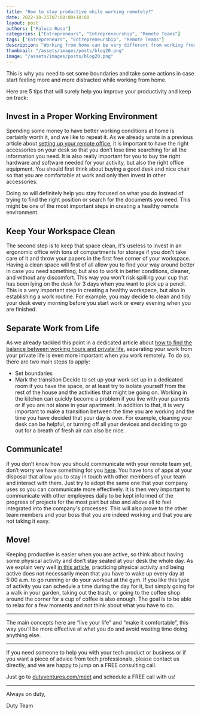 ```yaml
---
title: "How to stay productive while working remotely?"
date: 2022-10-25T07:00:00+10:00
layout: post
authors: ["Raluca Rusu"]
categories: ["Entrepreneurs", "Entrepreneurship", "Remote Teams"]
tags: ["Entrepreneurs", "Entrepreneurship", "Remote Teams"]
description: "Working from home can be very different from working from a physical office when everyone around you is doing something. Being alone at home with all the distractions you can find around you can quickly become a problem for your productivity and stop you from achieving your tasks on time."
thumbnail: "/assets/images/posts/blog20.png"
image: "/assets/images/posts/blog20.png"
---
```


This is why you need to set some boundaries and take some actions in case start feeling more and more distracted while working from home.

Here are 5 tips that will surely help you improve your productivity and keep on track:

## Invest in a Proper Working Environment
Spending some money to have better working conditions at home is certainly worth it, and we like to repeat it. As we already wrote in a previous article about [setting up your remote office](https://blog.dutyventures.com/blog/2022-10-05-set-up-remote-office-properly/), it is important to have the right accessories on your desk so that you don’t lose time searching for all the information you need. It is also really important for you to buy the right hardware and software needed for your activity, but also the right office equipment. You should first think about buying a good desk and nice chair so that you are comfortable at work and only then invest in other accessories.

Doing so will definitely help you stay focused on what you do instead of trying to find the right position or search for the documents you need. This might be one of the most important steps in creating a healthy remote environment.


## Keep Your Workspace Clean
The second step is to keep that space clean, it's useless to invest in an ergonomic office with tons of compartments for storage if you don't take care of it and throw your papers in the first free corner of your workspace. Having a clean space will first of all allow you to find your way around better in case you need something, but also to work in better conditions, cleaner, and without any discomfort. This way you won't risk spilling your cup that has been lying on the desk for 3 days when you want to pick up a pencil. This is a very important step in creating a healthy workspace, but also in establishing a work routine. For example, you may decide to clean and tidy your desk every morning before you start work or every evening when you are finished.


## Separate Work from Life
As we already tackled this point in a dedicated article about [how to find the balance between working hours and private life](https://blog.dutyventures.com/blog/2022-06-22-remote-work-life-balance/), separating your work from your private life is even more important when you work remotely.
To do so, there are two main steps to apply:
- Set boundaries
- Mark the transition
Decide to set up your work set up in a dedicated room if you have the space, or at least try to isolate yourself from the rest of the house and the activities that might be going on. Working in the kitchen can quickly become a problem if you live with your parents or if you are not alone in your apartment. In addition to that, it is very important to make a transition between the time you are working and the time you have decided that your day is over. For example, cleaning your desk can be helpful, or turning off all your devices and deciding to go out for a breath of fresh air can also be nice.


## Communicate!
If you don’t know how you should communicate with your remote team yet, don’t worry we have something for you [here](https://blog.dutyventures.com/blog/2022-10-20-how-to-stay-in-touch-with-your-team/). You have tons of apps at your disposal that allow you to stay in touch with other members of your team and interact with them. Just try to adopt the same one that your company uses so you can communicate more effectively. 
It is then very important to communicate with other employees daily to be kept informed of the progress of projects for the most part but also and above all to feel integrated into the company's processes. This will also prove to the other team members and your boss that you are indeed working and that you are not taking it easy.


## Move!
Keeping productive is easier when you are active, so think about having some physical activity and don’t stay seated at your desk the whole day. As we explain very well [in this article](https://blog.dutyventures.com/blog/2022-09-27-stay-healty-remote/), practicing physical activity and being active does not necessarily mean that you have to wake up every day at 5:00 a.m. to go running or do your workout at the gym. 
If you like this type of activity you can schedule a time during the day for it, but simply going for a walk in your garden, taking out the trash, or going to the coffee shop around the corner for a cup of coffee is also enough. The goal is to be able to relax for a few moments and not think about what you have to do.


----------------------

The main concepts here are “live your life” and “make it comfortable”, this way you’ll be more effective at what you do and avoid wasting time doing anything else.

----------------------

If you need someone to help you with your tech product or business or if you want a piece of advice from tech professionals, please contact us directly, and we are happy to jump on a FREE consulting call.

Just go to [dutyventures.com/meet](https://dutyventures.com/meet) and schedule a FREE call with us! 

----------------------

Always on duty,

Duty Team
